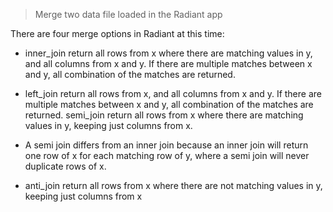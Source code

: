 > Merge two data file loaded in the Radiant app

There are four merge options in Radiant at this time:

* inner_join return all rows from x where there are matching values in y, and all columns from
x and y. If there are multiple matches between x and y, all combination of the matches are
returned.

* left_join return all rows from x, and all columns from x and y. If there are multiple matches
 between x and y, all combination of the matches are returned.
semi_join return all rows from x where there are matching values in y, keeping just columns from
x.

* A semi join differs from an inner join because an inner join will return one row of x for each
matching row of y, where a semi join will never duplicate rows of x.

* anti_join return all rows from x where there are not matching values in y, keeping just columns
from x
